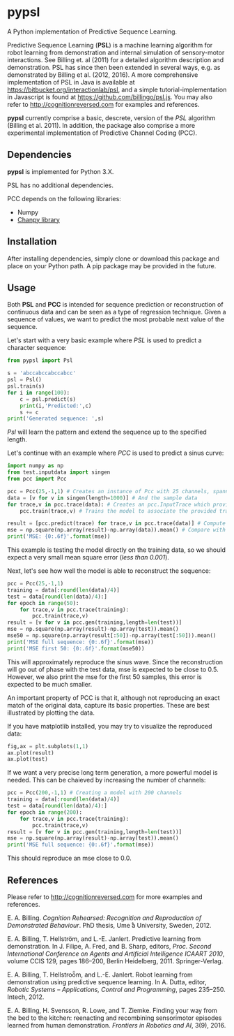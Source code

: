 pypsl
=====

A Python implementation of Predictive Sequence Learning. 

Predictive Sequence Learning (**PSL**) is a machine learning algorithm for robot learning from demonstration and internal simulation of sensory-motor interactions. 
See Billing et. al (2011) for a detailed algorithm description and demonstration. PSL has since then been extended in several ways, e.g. as demonstrated by Billing et al. (2012, 2016). 
A more comprehensive implementation of PSL in Java is available at https://bitbucket.org/interactionlab/psl, and a simple tutorial-implementation in Javascript is found at https://github.com/billingo/psl.js. 
You may also refer to http://cognitionreversed.com for examples and references. 

**pypsl** currently comprise a basic, descrete, version of the *PSL* algorithm (Billing et al. 2011). In addition, the package also comprise a more experimental implementation of Predictive Channel Coding (PCC). 

Dependencies
------------

**pypsl** is implemented for Python 3.X.

PSL has no additional dependencies. 

PCC depends on the following libraries: 
* Numpy
* [Chanpy library](https://github.com/micfe03/channel_representation)

Installation
------------

After installing dependencies, simply clone or download this package and place on your Python path. A pip package may be provided in the future. 

Usage
-----

Both **PSL** and **PCC** is intended for sequence prediction or reconstruction of continuous data and can be seen as a type of regression technique. Given a sequence of values, we want to predict the most probable next value of the sequence.

Let's start with a very basic example where *PSL* is used to predict a character sequence: 

~~~~python
from pypsl import Psl

s = 'abccabccabccabcc'
psl = Psl()
psl.train(s)
for i in range(100): 
    c = psl.predict(s)
    print(i,'Predicted:',c)
    s += c
print('Generated sequence: ',s)
~~~~

*Psl* will learn the pattern and extend the sequence up to the specified length. 

Let's continue with an example where *PCC* is used to predict a sinus curve:

~~~~python
import numpy as np
from test.inputdata import singen
from pcc import Pcc

pcc = Pcc(25,-1,1) # Creates an instance of Pcc with 25 channels, spanning over a single dimension from -1 and 1. 
data = [v for v in singen(length=1000)] # And the sample data
for trace,v in pcc.trace(data): # Creates an pcc.InputTrace which provides a channel code with decaying look-back. 
    pcc.train(trace,v) # Trains the model to associate the provided trace with the target value v.

result = [pcc.predict(trace) for trace,v in pcc.trace(data)] # Compute 1-step predictions from data
mse = np.square(np.array(result)-np.array(data)).mean() # Compare with the original data
print('MSE: {0:.6f}'.format(mse))
~~~~

This example is testing the model directly on the training data, so we should expect a very small mean square error (*less than 0.001*). 

Next, let's see how well the model is able to reconstruct the sequence:

~~~~python
pcc = Pcc(25,-1,1)
training = data[:round(len(data)/4)]
test = data[round(len(data)/4):]
for epoch in range(50):
    for trace,v in pcc.trace(training): 
        pcc.train(trace,v)
result = [v for v in pcc.gen(training,length=len(test))]
mse = np.square(np.array(result)-np.array(test)).mean()
mse50 = np.square(np.array(result[:50])-np.array(test[:50])).mean()
print('MSE full sequence: {0:.6f}'.format(mse))
print('MSE first 50: {0:.6f}'.format(mse50))
~~~~

This will approximately reproduce the sinus wave. Since the reconstruction will go out of phase with the test data, mse is expected to be close to 0.5. However, we also print the mse for the first 50 samples, this error is expected to be much smaller.

An important property of PCC is that it, although not reproducing an exact match of the original data, capture its basic properties. These are best illustrated by plotting the data. 

If you have matplotlib installed, you may try to visualize the reproduced data: 

~~~~python
fig,ax = plt.subplots(1,1)
ax.plot(result)
ax.plot(test)
~~~~

If we want a very precise long term generation, a more powerful model is needed. This can be chaieved by increasing the number of channels:

~~~~python
pcc = Pcc(200,-1,1) # Creating a model with 200 channels
training = data[:round(len(data)/4)]
test = data[round(len(data)/4):]
for epoch in range(200):
    for trace,v in pcc.trace(training): 
        pcc.train(trace,v)
result = [v for v in pcc.gen(training,length=len(test))]
mse = np.square(np.array(result)-np.array(test)).mean()
print('MSE full sequence: {0:.6f}'.format(mse))
~~~~

This should reproduce an mse close to 0.0. 

References
----------

Please refer to http://cognitionreversed.com for more examples and references. 

E. A. Billing. *Cognition Rehearsed: Recognition and Reproduction of Demonstrated Behaviour*. PhD thesis, Ume ̊a University, Sweden, 2012.

E. A. Billing, T. Hellström, and L.-E. Janlert. Predictive learning from demonstration. In J. Filipe, A. Fred, and B. Sharp, editors, *Proc. Second International Conference on Agents and Artificial Intelligence ICAART 2010*, volume CCIS 129, pages 186–200, Berlin Heidelberg, 2011. Springer-Verlag.

E. A. Billing, T. Hellstroö̈m, and L.-E. Janlert. Robot learning from demonstration using predictive sequence learning. In A. Dutta, editor, *Robotic Systems – Applications, Control and Programming*, pages 235–250. Intech, 2012.

E. A. Billing, H. Svensson, R. Lowe, and T. Ziemke. Finding your way from the bed to the kitchen: reenacting and recombining sensorimotor episodes learned from human demonstration. *Frontiers in Robotics and AI*, 3(9), 2016.
 
